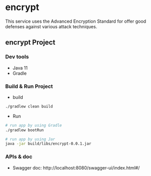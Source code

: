 # encrypt

This service uses the Advanced Encryption Standard for offer good defenses against various attack techniques.



## encrypt Project
### Dev tools
- Java 11
- Gradle

### Build & Run Project
- build
```bash
./gradlew clean build
```

- Run
```bash
# run app by using Gradle
./gradlew bootRun

# run app by using Jar
java -jar build/libs/encrypt-0.0.1.jar
```

### APIs & doc
- Swagger doc: http://localhost:8080/swagger-ui/index.html#/
